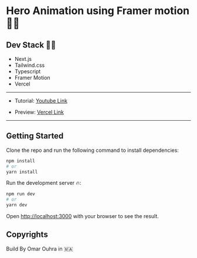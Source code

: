# Hero Animation using Framer motion 🚀🔥

## Dev Stack 👨‍💻
- Next.js
- Tailwind.css
- Typescript
- Framer Motion
- Vercel


------------------------
- Tutorial: [Youtube Link](https://www.youtube.com/channel/UCfivvAsq399l0oKLHOapRnw)

- Preview: [Vercel Link](https://hero-framer-motion.vercel.app/)
------------------------
## Getting Started

Clone the repo and run the following command to install dependencies:

```bash
npm install
# or
yarn install
```


Run the development server 🔥:

```bash
npm run dev
# or
yarn dev
```

Open [http://localhost:3000](http://localhost:3000) with your browser to see the result.


## Copyrights
Build By Omar Ouhra in 🇲🇦

